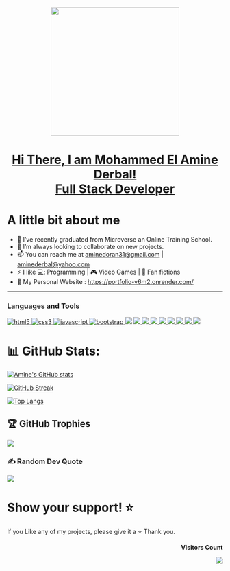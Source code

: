 <div id="header" align="center"> 
<img src="https://media.tenor.com/qJ5evVs-_uUAAAAS/coding.gif" width="300"/>
</div>

<h1 align="center"> 
  <a href="https://github.com/AmineDerbal">
    Hi There, I am Mohammed El Amine Derbal! <br>
    Full Stack Developer
</a>
</h1>

# A little bit about me

- 🔭 I’ve recently graduated from Microverse an Online Training School.
- 👯 I’m always looking to collaborate on new projects.
- 📫 You can reach me at aminedoran31@gmail.com | aminederbal@yahoo.com
- ⚡ I like 💻: Programming | 🎮 Video Games | 📖 Fan fictions
- 👀 My Personal Website : https://portfolio-v6m2.onrender.com/
<hr>

### Languages and Tools

<p> 
  <a href="https://www.w3.org/html/" target="_blank"> 
    <img src="https://img.shields.io/badge/html-E34F26.svg?style=for-the-badge&logo=html5&logoColor=white"
      alt="html5"/> 
  </a>
  <a href="https://www.w3schools.com/css/" target="_blank">
    <img src="https://img.shields.io/badge/css-1572B6.svg?style=for-the-badge&logo=css3&logoColor=white"
      alt="css3"/>
  </a>
<a href="https://developer.mozilla.org/en-US/docs/Web/JavaScript" target="_blank"> 
    <img src="https://img.shields.io/badge/Javascript-F7DF1E.svg?style=for-the-badge&logo=javascript&logoColor=black"
      alt="javascript"/> 
  </a>
  <a href="https://getbootstrap.com" target="_blank" > <img src="https://img.shields.io/badge/Bootstrap-563D7C?style=for-the-badge&logo=bootstrap&logoColor=white" alt="bootstrap" /> </a>
   <a href="https://nodejs.org/en/" target="_blank">  <img src="https://img.shields.io/badge/Node.js-339933?style=for-the-badge&logo=nodedotjs&logoColor=white" /></a>
   <a href="https://git-scm.com/" target="_blank"> <img src="https://img.shields.io/badge/GIT-E44C30?style=for-the-badge&logo=git&logoColor=white" /> </a>
   <a href="https://github.com/" target="_blank"> <img src="https://img.shields.io/badge/GitHub-100000?style=for-the-badge&logo=github&logoColor=white" /> </a>
   <a href="https://react.dev/" target="_blank"> <img src="https://img.shields.io/badge/-ReactJs-61DAFB?logo=react&logoColor=white&style=for-the-badge" /> </a>
   <a href="https://redux.js.org/" target="_blank"> <img src="https://img.shields.io/badge/Redux-593D88?style=for-the-badge&logo=redux&logoColor=white" /> </a>
  <a href="https://www.ruby-lang.org/en/" target="_blank"> <img src="https://img.shields.io/badge/ruby-%23CC342D.svg?style=for-the-badge&logo=ruby&logoColor=white" /> </a>
  <a href="https://rubyonrails.org/" target="_blank"> <img src="https://img.shields.io/badge/Ruby_on_Rails-CC0000?style=for-the-badge&logo=ruby-on-rails&logoColor=white" /> </a>
  <a href="https://tailwindcss.com/" target="_blank"> <img src="https://img.shields.io/badge/Tailwind_CSS-38B2AC?style=for-the-badge&logo=tailwind-css&logoColor=white" /> </a>
  <a href="https://www.postgresql.org/" target="_blank"> <img src="https://img.shields.io/badge/PostgreSQL-316192?style=for-the-badge&logo=postgresql&logoColor=white" /> </a>
  
   
  

</p>

# 📊 GitHub Stats:
[![Amine's GitHub stats](https://github-readme-stats.vercel.app/api?username=AmineDerbal&show_icons=true&theme=radical)](https://github.com/AmineDerbal/github-readme-stats)

[![GitHub Streak](https://github-readme-streak-stats.herokuapp.com?user=AmineDerbal&theme=dark)](https://git.io/streak-stats)

[![Top Langs](https://github-readme-stats.vercel.app/api/top-langs/?username=AmineDerbal&show_icons=true&theme=buefy&bg_color=faf5fa&layout=compact)](https://github.com/AmineDerbal/github-readme-stats)
## 🏆 GitHub Trophies
![](https://github-profile-trophy.vercel.app/?username=AmineDerbal&theme=dark&no-frame=false&no-bg=true&margin-w=4)

### ✍️ Random Dev Quote
![](https://quotes-github-readme.vercel.app/api?type=horizontal&theme=radical)

# Show your support! ⭐

If you Like any of my projects, please give it a ⭐ Thank you.

<div align="end">
<p><b>Visitors Count</b></p>  
<img src="https://profile-counter.glitch.me/{AmineDerbal}/count.svg" />
</div>
<!-- ?

